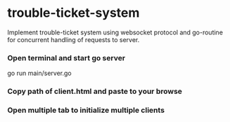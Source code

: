 # trouble-ticket-system
Implement trouble-ticket system using websocket protocol and go-routine for concurrent handling of requests to server. 

### Open terminal and start go server
go run main/server.go

### Copy path of client.html and paste to your browse
### Open multiple tab to initialize multiple clients

